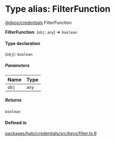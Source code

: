 # Type alias: FilterFunction

[@dxos/credentials](../modules/dxos_credentials.md).FilterFunction

 **FilterFunction**: (`obj`: `any`) => `boolean`

#### Type declaration

(`obj`): `boolean`

##### Parameters

| Name | Type |
| :------ | :------ |
| `obj` | `any` |

##### Returns

`boolean`

#### Defined in

[packages/halo/credentials/src/keys/filter.ts:9](https://github.com/dxos/dxos/blob/db8188dae/packages/halo/credentials/src/keys/filter.ts#L9)
